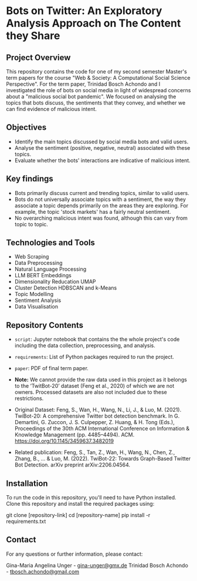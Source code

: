 # Bots on Twitter: An Exploratory Analysis Approach on The Content they Share

## Project Overview
This repository contains the code for one of my second semester Master's term papers for the course "Web & Society: A Computational Social Science Perspective". For the term paper, Trinidad Bosch Achondo and I investigated the role of bots on social media in light of widespread concerns about a "malicious social bot pandemic". We focused on analysing the topics that bots discuss, the sentiments that they convey, and whether we can find evidence of malicious intent.

## Objectives
- Identify the main topics discussed by social media bots and valid users.
- Analyse the sentiment (positive, negative, neutral) associated with these topics.
- Evaluate whether the bots' interactions are indicative of malicious intent.

## Key findings
- Bots primarily discuss current and trending topics, similar to valid users.
- Bots do not universally associate topics with a sentiment, the way they associate a topic depends primarily on the areas they are exploring. For example, the topic 'stock markets' has a fairly neutral sentiment.
- No overarching malicious intent was found, although this can vary from topic to topic.

## Technologies and Tools
- Web Scraping
- Data Preprocessing
- Natural Language Processing
- LLM BERT Embeddings
- Dimensionality Reducation UMAP
- Cluster Detection HDBSCAN and k-Means 
- Topic Modelling
- Sentiment Analysis
- Data Visualisation

## Repository Contents
- `script`: Jupyter notebook that contains the the whole project's code including the data collection, preprocessing, and analysis.
- `requirements`: List of Python packages required to run the project.
- `paper`: PDF of final term paper.

- **Note:** We cannot provide the raw data used in this project as it belongs to the ‘TwitBot-20’ dataset (Feng et al., 2020) of which we are not owners. Processed datasets are also not included due to these restrictions.
-  Original Dataset: Feng, S., Wan, H., Wang, N., Li, J., & Luo, M. (2021). TwiBot-20: A comprehensive Twitter bot detection benchmark. In G. Demartini, G. Zuccon, J. S. Culpepper, Z. Huang, & H. Tong (Eds.), Proceedings of the 30th ACM International Conference on Information & Knowledge Management (pp. 4485–4494). ACM. https://doi.org/10.1145/3459637.3482019
-  Related publication: Feng, S., Tan, Z., Wan, H., Wang, N., Chen, Z., Zhang, B., ... & Luo, M. (2022). TwiBot-22: Towards Graph-Based Twitter Bot Detection. arXiv preprint arXiv:2206.04564.

## Installation
To run the code in this repository, you'll need to have Python installed. Clone this repository and install the required packages using:

git clone [repository-link]
cd [repository-name]
pip install -r requirements.txt

## Contact
For any questions or further information, please contact:

Gina-Maria Angelina Unger - gina-unger@gmx.de
Trinidad Bosch Achondo - tbosch.achondo@gmail.com
